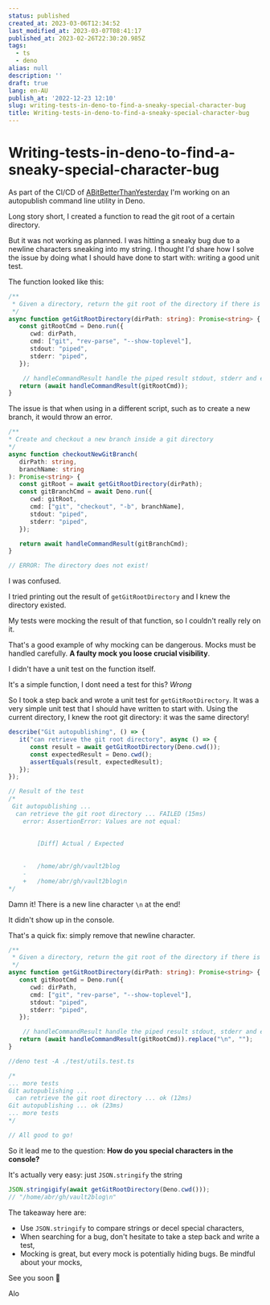 ```yaml
---
status: published
created_at: 2023-03-06T12:34:52
last_modified_at: 2023-03-07T08:41:17
published_at: 2023-02-26T22:30:20.985Z
tags:
  - ts
  - deno
alias: null
description: ''
draft: true
lang: en-AU
publish_at: '2022-12-23 12:10'
slug: writing-tests-in-deno-to-find-a-sneaky-special-character-bug
title: Writing-tests-in-deno-to-find-a-sneaky-special-character-bug
---
```


# Writing-tests-in-deno-to-find-a-sneaky-special-character-bug

As part of the CI/CD of [ABitBetterThanYesterday](https://abitbetterthanyester.day) I'm working on an autopublish command line utility in Deno.

Long story short, I created a function to read the git root of a certain directory.

But it was not working as planned. I was hitting a sneaky bug due to a newline characters sneaking into my string. I thought I'd share how I solve the issue by doing what I should have done to start with: writing a good unit test.

The function looked like this:

```ts
/**
 * Given a directory, return the git root of the directory if there is one
 */
async function getGitRootDirectory(dirPath: string): Promise<string> {
   const gitRootCmd = Deno.run({
      cwd: dirPath,
      cmd: ["git", "rev-parse", "--show-toplevel"],
      stdout: "piped",
      stderr: "piped",
   });

	// handleCommandResult handle the piped result stdout, stderr and eventual errors.
   return (await handleCommandResult(gitRootCmd));
}
```

The issue is that when using in a different script, such as to create a new branch, it would throw an error.

```ts
/**
* Create and checkout a new branch inside a git directory
*/
async function checkoutNewGitBranch(
   dirPath: string,
   branchName: string
): Promise<string> {
   const gitRoot = await getGitRootDirectory(dirPath);
   const gitBranchCmd = await Deno.run({
      cwd: gitRoot,
      cmd: ["git", "checkout", "-b", branchName],
      stdout: "piped",
      stderr: "piped",
   });

   return await handleCommandResult(gitBranchCmd);
}

// ERROR: The directory does not exist!
```

I was confused.

I tried printing out the result of `getGitRootDirectory` and I knew the directory existed.

My tests were mocking the result of that function, so I couldn't really rely on it.

That's a good example of why mocking can be dangerous. Mocks must be handled carefully. **A faulty mock you loose crucial visibility**.

I didn't have a unit test on the function itself.

It's a simple function, I dont need a test for this? _Wrong_

So I took a step back and wrote a unit test for `getGitRootDirectory`. It was a very simple unit test that I should have written to start with. Using the current directory, I knew the root git directory: it was the same directory!

```ts
describe("Git autopublishing", () => {
   it("can retrieve the git root directory", async () => {
      const result = await getGitRootDirectory(Deno.cwd());
      const expectedResult = Deno.cwd();
      assertEquals(result, expectedResult);
   });
});

// Result of the test
/*
 Git autopublishing ...
  can retrieve the git root directory ... FAILED (15ms)
    error: AssertionError: Values are not equal:
    
    
        [Diff] Actual / Expected
    
    
    -   /home/abr/gh/vault2blog
    -   
    +   /home/abr/gh/vault2blog\n
*/
```

Damn it! There is a new line character `\n` at the end!

It didn't show up in the console.

That's a quick fix: simply remove that newline character.

```ts
/**
 * Given a directory, return the git root of the directory if there is one
 */
async function getGitRootDirectory(dirPath: string): Promise<string> {
   const gitRootCmd = Deno.run({
      cwd: dirPath,
      cmd: ["git", "rev-parse", "--show-toplevel"],
      stdout: "piped",
      stderr: "piped",
   });

	// handleCommandResult handle the piped result stdout, stderr and eventual errors.
   return (await handleCommandResult(gitRootCmd)).replace("\n", "");
}

//deno test -A ./test/utils.test.ts

/*
... more tests
Git autopublishing ...
  can retrieve the git root directory ... ok (12ms)
Git autopublishing ... ok (23ms)
... more tests
*/

// All good to go!
```

So it lead me to the question: **How do you special characters in the console?**

It's actually very easy: just `JSON.stringify` the string

```ts
JSON.stringigify(await getGitRootDirectory(Deno.cwd()));
// "/home/abr/gh/vault2blog\n"
```

The takeaway here are:

- Use `JSON.stringify` to compare strings or decel special characters,
- When searching for a bug, don't hesitate to take a step back and write a test,
- Mocking is great, but every mock is potentially hiding bugs. Be mindful about your mocks,

See you soon 👋

Alo
